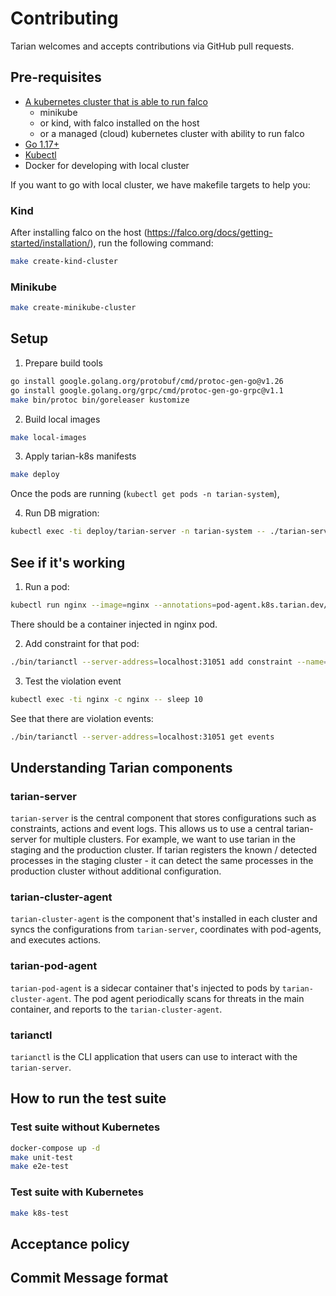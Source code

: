 # Contributing

Tarian welcomes and accepts contributions via GitHub pull requests.

## Pre-requisites

- [A kubernetes cluster that is able to run falco](https://falco.org/docs/getting-started/third-party/learning/) 
  - minikube
  - or kind, with falco installed on the host
  - or a managed (cloud) kubernetes cluster with ability to run falco
- [Go 1.17+](https://golang.org/)
- [Kubectl](https://kubernetes.io/docs/tasks/tools/)
- Docker for developing with local cluster

If you want to go with local cluster, we have makefile targets to help you:

### Kind

After installing falco on the host (https://falco.org/docs/getting-started/installation/), run the following command:

```bash
make create-kind-cluster
```

### Minikube

```bash
make create-minikube-cluster
```


## Setup

1. Prepare build tools

```bash
go install google.golang.org/protobuf/cmd/protoc-gen-go@v1.26
go install google.golang.org/grpc/cmd/protoc-gen-go-grpc@v1.1
make bin/protoc bin/goreleaser kustomize
```

2. Build local images

```bash
make local-images
```

3. Apply tarian-k8s manifests

```bash
make deploy
```

Once the pods are running (`kubectl get pods -n tarian-system`),

4. Run DB migration:

```bash
kubectl exec -ti deploy/tarian-server -n tarian-system -- ./tarian-server db migrate
```

## See if it's working

1. Run a pod:

```bash
kubectl run nginx --image=nginx --annotations=pod-agent.k8s.tarian.dev/threat-scan=true
```

There should be a container injected in nginx pod.

2. Add constraint for that pod:

```bash
./bin/tarianctl --server-address=localhost:31051 add constraint --name=nginx --namespace default --match-labels run=nginx --allowed-processes=pause,tarian-pod-agent,nginx
```

3. Test the violation event

```bash
kubectl exec -ti nginx -c nginx -- sleep 10
```

See that there are violation events:

```bash
./bin/tarianctl --server-address=localhost:31051 get events
```


## Understanding Tarian components

### tarian-server

`tarian-server` is the central component that stores configurations such as constraints, actions and event logs. This allows us to use a central tarian-server for 
multiple clusters. For example, we want to use tarian in the staging and the production cluster. If tarian registers the known / detected processes in the staging cluster - it can detect the same processes in the production cluster without additional configuration.

### tarian-cluster-agent

`tarian-cluster-agent` is the component that's installed in each cluster and syncs the configurations from `tarian-server`, coordinates with pod-agents, and executes actions.

### tarian-pod-agent

`tarian-pod-agent` is a sidecar container that's injected to pods by `tarian-cluster-agent`. The pod agent periodically scans for threats in the main container, and reports to the `tarian-cluster-agent`.

### tarianctl

`tarianctl` is the CLI application that users can use to interact with the `tarian-server`.


## How to run the test suite

### Test suite without Kubernetes

```bash
docker-compose up -d
make unit-test
make e2e-test
```


### Test suite with Kubernetes

```bash
make k8s-test
```


## Acceptance policy

## Commit Message format
